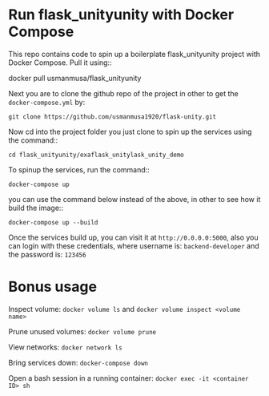 # Run flask_unityunity with Docker Compose

This repo contains code to spin up a boilerplate flask_unityunity project with Docker Compose. Pull it using::

docker pull usmanmusa/flask_unityunity

Next you are to clone the github repo of the project in other to get the `docker-compose.yml` by:

```
git clone https://github.com/usmanmusa1920/flask-unity.git
```

Now cd into the project folder you just clone to spin up the services using the command::

```
cd flask_unityunity/exaflask_unitylask_unity_demo
```

To spinup the services, run the command::

```
docker-compose up
```

you can use the command below instead of the above, in other to see how it build the image::

```
docker-compose up --build
```

Once the services build up, you can visit it at `http://0.0.0.0:5000`, also you can login with these credentials, where username is: `backend-developer` and the password is: `123456`

# Bonus usage

Inspect volume:
`docker volume ls`
and
`docker volume inspect <volume name>`

Prune unused volumes:
`docker volume prune`

View networks:
`docker network ls`

Bring services down:
`docker-compose down`

Open a bash session in a running container:
`docker exec -it <container ID> sh`
